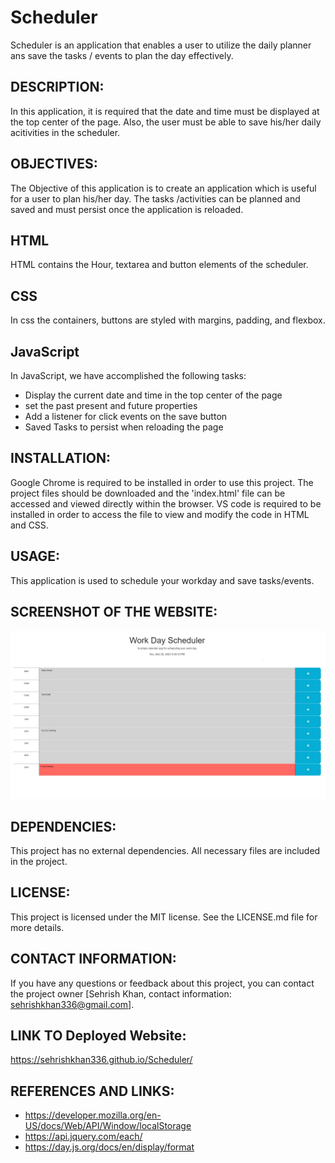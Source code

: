 # Scheduler 
Scheduler is an application that enables a user to utilize the daily planner ans save the tasks / events to plan the day effectively.
## DESCRIPTION:
In this application, it is required that the date and time must be displayed at the top center of the page. Also, the user must be able to save his/her daily acitivities in the scheduler. 
## OBJECTIVES:
The Objective of this application is to create an application which is useful for a user to plan his/her day. The tasks /activities can be planned and saved and must persist once the application is reloaded. 
## HTML
HTML contains the Hour, textarea and button elements of the scheduler.
## CSS
In css the containers, buttons are styled with margins, padding, and flexbox.
## JavaScript
In JavaScript, we have accomplished the following tasks:
* Display the current date and time in the top center of the page 
* set the past present and future properties
* Add a listener for click events on the save button
* Saved Tasks to persist when reloading the page

## INSTALLATION:
Google Chrome is required to be installed in order to use this project. The project files should be downloaded and the 'index.html' file can be accessed and viewed directly within the browser. VS code is required to be installed in order to access the file to view and modify the code in HTML and CSS.

## USAGE:
This application is used to schedule your workday and save tasks/events.
## SCREENSHOT OF THE WEBSITE:
![alt text](./Images/Web%20capture_26-3-2023_173649_.jpeg)

## DEPENDENCIES:
This project has no external dependencies. All necessary files are included in the project.

## LICENSE:
This project is licensed under the MIT license. See the LICENSE.md file for more details.

## CONTACT INFORMATION:
If you have any questions or feedback about this project, you can contact the project owner [Sehrish Khan, contact information: sehrishkhan336@gmail.com].

## LINK TO Deployed Website:
 https://sehrishkhan336.github.io/Scheduler/


## REFERENCES AND LINKS:
* https://developer.mozilla.org/en-US/docs/Web/API/Window/localStorage
* https://api.jquery.com/each/
* https://day.js.org/docs/en/display/format

